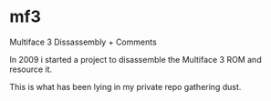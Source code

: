 # mf3
Multiface 3 Dissassembly + Comments 

In 2009 i started a project to disassemble the Multiface 3 ROM and resource it. 

This is what has been lying in my private repo gathering dust.
